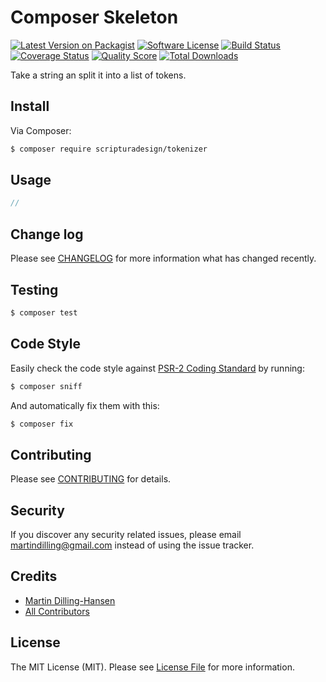 # Composer Skeleton

[![Latest Version on Packagist][ico-version]][link-packagist]
[![Software License][ico-license]](LICENSE.md)
[![Build Status][ico-travis]][link-travis]
[![Coverage Status][ico-scrutinizer]][link-scrutinizer]
[![Quality Score][ico-code-quality]][link-code-quality]
[![Total Downloads][ico-downloads]][link-downloads]

Take a string an split it into a list of tokens.

## Install

Via Composer:

``` bash
$ composer require scripturadesign/tokenizer
```

## Usage

``` php
// 
```

## Change log

Please see [CHANGELOG](CHANGELOG.md) for more information what has changed recently.

## Testing

``` bash
$ composer test
```

## Code Style

Easily check the code style against [PSR-2 Coding Standard](https://github.com/php-fig/fig-standards/blob/master/accepted/PSR-2-coding-style-guide.md) by running:

``` bash
$ composer sniff
```

And automatically fix them with this:

``` bash
$ composer fix
```

## Contributing

Please see [CONTRIBUTING](CONTRIBUTING.md) for details.

## Security

If you discover any security related issues, please email martindilling@gmail.com instead of using the issue tracker.

## Credits

- [Martin Dilling-Hansen][link-author]
- [All Contributors][link-contributors]

## License

The MIT License (MIT). Please see [License File](LICENSE.md) for more information.

[ico-version]: https://img.shields.io/packagist/v/scripturadesign/tokenizer.svg?style=flat-square
[ico-license]: https://img.shields.io/badge/license-MIT-brightgreen.svg?style=flat-square
[ico-travis]: https://img.shields.io/travis/scripturadesign/tokenizer/master.svg?style=flat-square
[ico-scrutinizer]: https://img.shields.io/scrutinizer/coverage/g/scripturadesign/tokenizer.svg?style=flat-square
[ico-code-quality]: https://img.shields.io/scrutinizer/g/scripturadesign/tokenizer.svg?style=flat-square
[ico-downloads]: https://img.shields.io/packagist/dt/scripturadesign/tokenizer.svg?style=flat-square

[link-packagist]: https://packagist.org/packages/scripturadesign/tokenizer
[link-travis]: https://travis-ci.org/scripturadesign/tokenizer
[link-scrutinizer]: https://scrutinizer-ci.com/g/scripturadesign/tokenizer/code-structure
[link-code-quality]: https://scrutinizer-ci.com/g/scripturadesign/tokenizer
[link-downloads]: https://packagist.org/packages/scripturadesign/tokenizer
[link-author]: https://github.com/martindilling
[link-contributors]: ../../contributors

